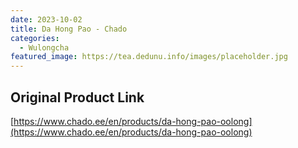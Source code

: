 ```yaml
---
date: 2023-10-02
title: Da Hong Pao - Chado
categories:
  - Wulongcha
featured_image: https://tea.dedunu.info/images/placeholder.jpg
---
```


## Original Product Link

[https://www.chado.ee/en/products/da-hong-pao-oolong](https://www.chado.ee/en/products/da-hong-pao-oolong)
